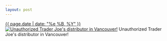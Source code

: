 ```yaml
---
layout: post
---
```


<p>
  <time><a href="/387">{{ page.date | date: "%e %B, %Y" }}</a></time>
  <a href="/387"><img src="{{ site.assets_url }}/387-484.jpg" srcset="{{ site.assets_url }}/387-968.jpg 968w, {{ site.assets_url }}/387-726.jpg 726w, {{ site.assets_url }}/387-484.jpg 484w, {{ site.assets_url }}/387-242.jpg 242w" sizes="(min-width: 700px) 50vw, calc(100vw - 2rem)" alt="Unauthorized Trader Joe&#x27;s distributor in Vancouver!" /></a>
  <span>Unauthorized Trader Joe&#x27;s distributor in Vancouver!</span>
</p>
